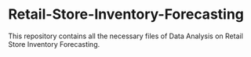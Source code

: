 # Retail-Store-Inventory-Forecasting

This repository contains all the necessary files of Data Analysis on Retail Store Inventory Forecasting.
